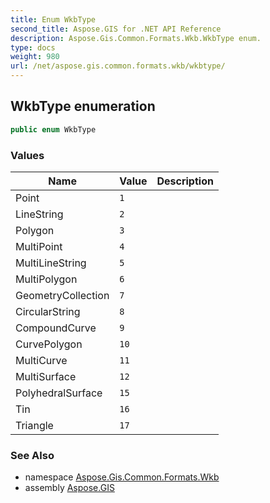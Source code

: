 ```yaml
---
title: Enum WkbType
second_title: Aspose.GIS for .NET API Reference
description: Aspose.Gis.Common.Formats.Wkb.WkbType enum. 
type: docs
weight: 980
url: /net/aspose.gis.common.formats.wkb/wkbtype/
---
```

## WkbType enumeration

```csharp
public enum WkbType
```

### Values

| Name | Value | Description |
| --- | --- | --- |
| Point | `1` |  |
| LineString | `2` |  |
| Polygon | `3` |  |
| MultiPoint | `4` |  |
| MultiLineString | `5` |  |
| MultiPolygon | `6` |  |
| GeometryCollection | `7` |  |
| CircularString | `8` |  |
| CompoundCurve | `9` |  |
| CurvePolygon | `10` |  |
| MultiCurve | `11` |  |
| MultiSurface | `12` |  |
| PolyhedralSurface | `15` |  |
| Tin | `16` |  |
| Triangle | `17` |  |

### See Also

* namespace [Aspose.Gis.Common.Formats.Wkb](../../aspose.gis.common.formats.wkb/)
* assembly [Aspose.GIS](../../)



